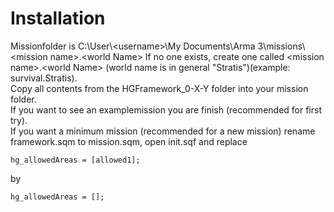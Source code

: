 # Installation
Missionfolder is C:\User\\\<username>\My Documents\Arma 3\missions\\\<mission name>.\<world Name>
If no one exists, create one called \<mission name>.\<world Name> (world name is in general "Stratis")(example: survival.Stratis).    
Copy all contents from the HGFramework_0-X-Y folder into your mission folder.  
If you want to see an examplemission you are finish (recommended for first try).  
If you want a minimum mission (recommended for a new mission) rename framework.sqm to mission.sqm, open init.sqf and replace
```
hg_allowedAreas = [allowed1];
```
by
```
hg_allowedAreas = [];
```